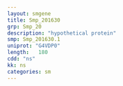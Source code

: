 ```yaml
---
layout: smgene
title: Smp_201630
grp: Smp_20
description: "hypothetical protein"
smp: Smp_201630.1
uniprot: "G4VDP0"
length:   180
cdd: "ns"
kk: ns
categories: sm
---
```

